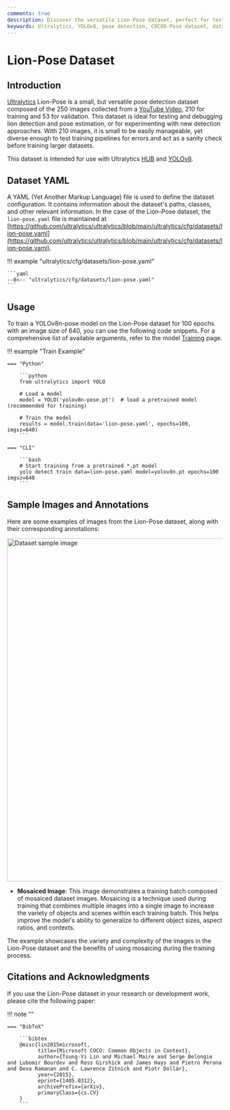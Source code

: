 ```yaml
---
comments: true
description: Discover the versatile Lion-Pose dataset, perfect for testing and debugging pose detection models. Learn how to get started with YOLOv8-pose model training.
keywords: Ultralytics, YOLOv8, pose detection, COCO8-Pose dataset, dataset, model training, YAML
---
```


# Lion-Pose Dataset

## Introduction

[Ultralytics](https://ultralytics.com) Lion-Pose is a small, but versatile pose detection dataset composed of 
the 
250 images collected from a [YouTube Video](https://www.youtube.com/watch?v=MIBAT6BGE6U&pp=ygUbVGlnZXIgd2Fsa2luZyByZWZlcmVuY2UubXA0), 210 for training and 53 for validation. This dataset is ideal for testing and debugging lion detection and pose estimation, or for experimenting with new detection approaches. With 210 images, it is small 
to be easily manageable, yet diverse enough to test training pipelines for errors and act as a sanity check before training larger datasets.

This dataset is intended for use with Ultralytics [HUB](https://hub.ultralytics.com)
and [YOLOv8](https://github.com/ultralytics/ultralytics).

## Dataset YAML

A YAML (Yet Another Markup Language) file is used to define the dataset configuration. It contains information about the dataset's paths, classes, and other relevant information. In the case of the Lion-Pose dataset, the `lion-pose.yaml` file is maintained at [https://github.com/ultralytics/ultralytics/blob/main/ultralytics/cfg/datasets/lion-pose.yaml](https://github.com/ultralytics/ultralytics/blob/main/ultralytics/cfg/datasets/lion-pose.yaml).

!!! example "ultralytics/cfg/datasets/lion-pose.yaml"

    ```yaml
    --8<-- "ultralytics/cfg/datasets/lion-pose.yaml"
    ```

## Usage

To train a YOLOv8n-pose model on the Lion-Pose dataset for 100 epochs with an image size of 640, you can use the following code snippets. For a comprehensive list of available arguments, refer to the model [Training](../../modes/train.md) page.

!!! example "Train Example"

    === "Python"

        ```python
        from ultralytics import YOLO

        # Load a model
        model = YOLO('yolov8n-pose.pt')  # load a pretrained model (recommended for training)

        # Train the model
        results = model.train(data='lion-pose.yaml', epochs=100, imgsz=640)
        ```

    === "CLI"

        ```bash
        # Start training from a pretrained *.pt model
        yolo detect train data=lion-pose.yaml model=yolov8n.pt epochs=100 imgsz=640
        ```

## Sample Images and Annotations

Here are some examples of images from the Lion-Pose dataset, along with their corresponding annotations:

<img src="https://user-images.githubusercontent.com/62513924/272491921-c963d2bf-505f-4a15-abd7-259de302cffa.jpg" alt="Dataset sample image" width="800">

- **Mosaiced Image**: This image demonstrates a training batch composed of mosaiced dataset images. Mosaicing is a technique used during training that combines multiple images into a single image to increase the variety of objects and scenes within each training batch. This helps improve the model's ability to generalize to different object sizes, aspect ratios, and contexts.

The example showcases the variety and complexity of the images in the Lion-Pose dataset and the benefits of using mosaicing during the training process.

## Citations and Acknowledgments

If you use the Lion-Pose dataset in your research or development work, please cite the following paper:

!!! note ""

    === "BibTeX"

        ```bibtex
        @misc{lin2015microsoft,
              title={Microsoft COCO: Common Objects in Context},
              author={Tsung-Yi Lin and Michael Maire and Serge Belongie and Lubomir Bourdev and Ross Girshick and James Hays and Pietro Perona and Deva Ramanan and C. Lawrence Zitnick and Piotr Dollár},
              year={2015},
              eprint={1405.0312},
              archivePrefix={arXiv},
              primaryClass={cs.CV}
        }
        ```
